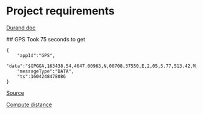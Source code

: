 # Project requirements
[Durand doc](https://duranda.github.io/ase2020-docs/project-2020)

## GPS
Took 75 seconds to get

    {
        "appId":"GPS",
        "data":"$GPGGA,163438.54,4647.00963,N,00708.37550,E,2,05,5.77,513.42,M,0,,*2E\r\n",
        "messageType":"DATA",
        "ts":1604248478086
    }

[Source](http://194.19.86.155/nRF_Connect_SDK/doc/latest/nrf/applications/asset_tracker/README.html#:~:text=Press%20Button%201%20(SW3%20on%20Thingy%3A91)%20for%20a,seconds%20to%20enable%20GPS%20tracking.)

[Compute distance](https://www.movable-type.co.uk/scripts/latlong.html)
